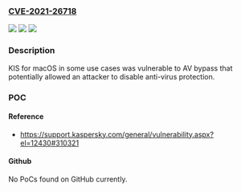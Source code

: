 ### [CVE-2021-26718](https://cve.mitre.org/cgi-bin/cvename.cgi?name=CVE-2021-26718)
![](https://img.shields.io/static/v1?label=Product&message=Kaspersky%20Internet%20Security%20for%20Mac&color=blue)
![](https://img.shields.io/static/v1?label=Version&message=n%2Fa&color=blue)
![](https://img.shields.io/static/v1?label=Vulnerability&message=Bypass&color=brighgreen)

### Description

KIS for macOS in some use cases was vulnerable to AV bypass that potentially allowed an attacker to disable anti-virus protection.

### POC

#### Reference
- https://support.kaspersky.com/general/vulnerability.aspx?el=12430#310321

#### Github
No PoCs found on GitHub currently.


